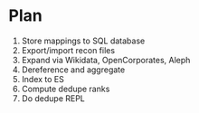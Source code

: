 # Plan

1. Store mappings to SQL database
2. Export/import recon files
3. Expand via Wikidata, OpenCorporates, Aleph
4. Dereference and aggregate
5. Index to ES
6. Compute dedupe ranks
7. Do dedupe REPL
